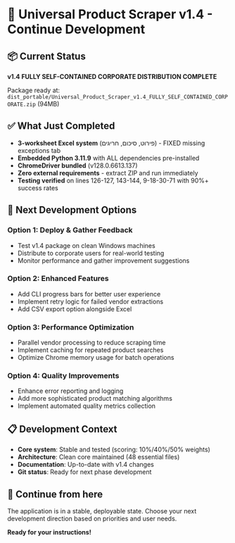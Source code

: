 # 🚀 Universal Product Scraper v1.4 - Continue Development

## 📦 Current Status

**v1.4 FULLY SELF-CONTAINED CORPORATE DISTRIBUTION COMPLETE**

Package ready at: `dist_portable/Universal_Product_Scraper_v1.4_FULLY_SELF_CONTAINED_CORPORATE.zip` (94MB)

## ✅ What Just Completed

- **3-worksheet Excel system** (פירוט, סיכום, חריגים) - FIXED missing exceptions tab
- **Embedded Python 3.11.9** with ALL dependencies pre-installed  
- **ChromeDriver bundled** (v128.0.6613.137)
- **Zero external requirements** - extract ZIP and run immediately
- **Testing verified** on lines 126-127, 143-144, 9-18-30-71 with 90%+ success rates

## 🎯 Next Development Options

### Option 1: Deploy & Gather Feedback

- Test v1.4 package on clean Windows machines
- Distribute to corporate users for real-world testing
- Monitor performance and gather improvement suggestions

### Option 2: Enhanced Features

- Add CLI progress bars for better user experience
- Implement retry logic for failed vendor extractions
- Add CSV export option alongside Excel

### Option 3: Performance Optimization  

- Parallel vendor processing to reduce scraping time
- Implement caching for repeated product searches
- Optimize Chrome memory usage for batch operations

### Option 4: Quality Improvements

- Enhance error reporting and logging
- Add more sophisticated product matching algorithms
- Implement automated quality metrics collection

## 📋 Development Context

- **Core system**: Stable and tested (scoring: 10%/40%/50% weights)
- **Architecture**: Clean core maintained (48 essential files)
- **Documentation**: Up-to-date with v1.4 changes
- **Git status**: Ready for next phase development

## 🚀 Continue from here

The application is in a stable, deployable state. Choose your next development direction based on priorities and user needs.

**Ready for your instructions!**
